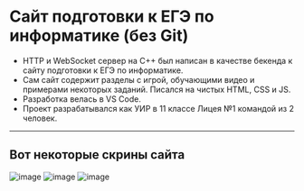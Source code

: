 # Сайт подготовки к ЕГЭ по информатике (без Git)
- HTTP и WebSocket сервер на C++ был написан в качестве бекенда к сайту подготовки к ЕГЭ по информатике.
- Сам сайт содержит разделы с игрой, обучающими видео и примерами некоторых заданий. Писался на чистых HTML, CSS и JS.
- Разработка велась в VS Code.
- Проект разрабатывался как УИР в 11 классе Лицея №1 командой из 2 человек.
---
## Вот некоторые скрины сайта
![image](https://github.com/GlarkDen/ERW_Server_build_1.0/assets/90215968/9ad00f80-6abc-4f15-b031-ab0346134f20)
![image](https://github.com/GlarkDen/ERW_Server_build_1.0/assets/90215968/8f360444-b8fc-4e56-b991-5d46a34f3df9)
![image](https://github.com/GlarkDen/ERW_Server_build_1.0/assets/90215968/6317ec72-753d-43f1-b0f5-27896b43d55b)

